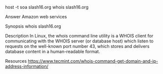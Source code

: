 host -t soa slash16.org
whois slash16.org

Answer
Amazon web services

Synopsis
whois slash16.org

Description
In Linux, the whois command line utility is a WHOIS client for communicating with the WHOIS server (or database host) which listen to requests on the well-known port number 43, which stores and delivers database content in a human-readable format.

Resources
https://www.tecmint.com/whois-command-get-domain-and-ip-address-information/